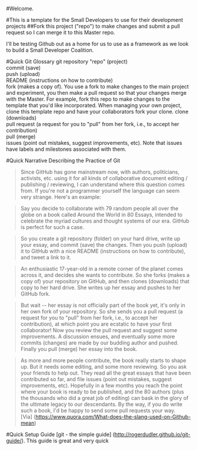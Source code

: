 #Welcome.

#This is a template for the Small Developers to use for their development projects
##Fork this project ("repo") to make changes and submit a pull request so I can merge it to this Master repo.

I'll be testing Github out as a home for us to use as a framework as we look to build a Small Developer Coalition.

#Quick Git Glossary
git repository "repo" (project)  
commit (save)  
push (upload)  
README (instructions on how to contribute)  
fork (makes a copy of). You use a fork to make changes to the main project and experiment, you then make a pull request so that your changes merge with the Master. For example, fork this repo to make changes to the template that you'd like incorporated. When managing your own project, clone this template repo and have your collaborators fork your clone.
clone (downloads)   
pull request (a request for you to "pull" from her fork, i.e.,   to accept her contribution)  
pull (merge)  
issues (point out mistakes, suggest improvements, etc). Note that issues have labels and milestones associated with them.  

#Quick Narrative Describing the Practice of Git
>Since GitHub has gone mainstream now,  with authors, politicians, activists, etc. using it for all kinds of collaborative document editing / publishing / reviewing, I can understand where this question comes from. If you're not a programmer yourself the language can seem very strange. Here's an example:

>Say you decide to collaborate with 79 random people all over the globe on a book called Around the World in 80 Essays, intended to celebrate the myriad cultures and thought systems of our era. GitHub is perfect for such a case.

>So you create a git repository (folder) on your hard drive, write up your essay, and commit (save) the changes. Then you push (upload) it to GitHub with a nice README (instructions on how to contribute), and tweet a link to it.

>An enthusiastic 17-year-old in a remote corner of the planet comes across it, and decides she wants to contribute. So she forks (makes a copy of) your repository on GitHub, and then clones (downloads) that copy to her hard drive. She writes up her essay and pushes to her GitHub fork.

>But wait -- her essay is not officially part of the book yet, it's only in her own fork of your repository. So she sends you a pull request (a request for you to "pull" from her fork, i.e.,   to accept her contribution), at which point you are ecstatic to have your first collaborator! Now you review the pull request and suggest some improvements. A discussion ensues, and eventually some more commits (changes) are made by our budding author and pushed. Finally you pull (merge) her essay into the book.

>As more and more people contribute, the book really starts to shape up. But it needs some editing, and some more reviewing. So you ask your friends to help out. They read all the great essays that have been contributed so far, and file issues (point out mistakes, suggest improvements, etc). Hopefully in a few months you reach the point where your book is ready to be published, and the 80 authors (plus the thousands who did a great job of editing) can bask in the glory of the ultimate legacy to our descendants. By the way, if you do write such a book, I'd be happy to send some pull requests your way.  
[Via] (https://www.quora.com/What-does-the-slang-used-on-Github-mean)  

#Quick Setup Guide
[git - the simple guide] (http://rogerdudler.github.io/git-guide/). This guide is great and very quick
